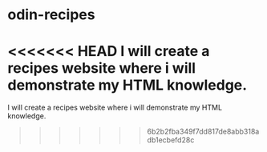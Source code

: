 # odin-recipes

<<<<<<< HEAD
I will create a recipes website where i will demonstrate my HTML knowledge.
=======
I will create a recipes website where i will demonstrate my HTML knowledge.
>>>>>>> 6b2b2fba349f7dd817de8abb318adb1ecbefd28c
